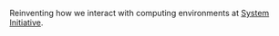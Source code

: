 Reinventing how we interact with computing environments at [System Initiative](https://systeminit.com).
